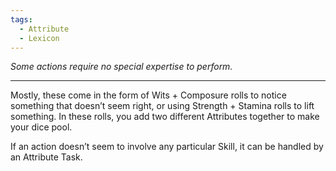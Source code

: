 ```yaml
---
tags:
  - Attribute
  - Lexicon
---
```


_Some actions require no special expertise to perform._

---

Mostly, these come in the form of Wits + Composure rolls to notice something that doesn’t seem right, or using Strength + Stamina rolls to lift something. In these rolls, you add two different Attributes together to make your dice pool.

If an action doesn’t seem to involve any particular Skill, it can be handled by an Attribute Task.